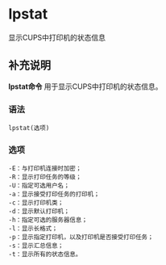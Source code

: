 lpstat
===

显示CUPS中打印机的状态信息

## 补充说明

**lpstat命令** 用于显示CUPS中打印机的状态信息。

### 语法

```shell
lpstat(选项)
```

### 选项

```shell
-E：与打印机连接时加密；
-R：显示打印任务的等级；
-U：指定可选用户名；
-a：显示接受打印任务的打印机；
-c：显示打印机类；
-d：显示默认打印机；
-h：指定可选的服务器信息；
-l：显示长格式；
-p：显示指定打印机，以及打印机是否接受打印任务；
-s：显示汇总信息；
-t：显示所有的状态信息。
```


<!-- Linux命令行搜索引擎：https://jaywcjlove.github.io/linux-command/ -->